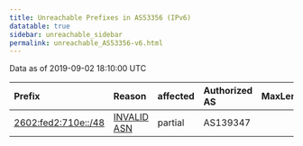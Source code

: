 ```yaml
---
title: Unreachable Prefixes in AS53356 (IPv6)
datatable: true
sidebar: unreachable_sidebar
permalink: unreachable_AS53356-v6.html
---
```


Data as of 2019-09-02 18:10:00 UTC


<div class="datatable-begin"></div>

| Prefix                                                           | Reason                                                                                                     | affected   | Authorized AS   |   MaxLength | Anchor                           |   unreachable /48s |
|:-----------------------------------------------------------------|:-----------------------------------------------------------------------------------------------------------|:-----------|:----------------|------------:|:---------------------------------|-------------------:|
| [2602:fed2:710e::/48](https://stat.ripe.net/2602:fed2:710e::/48) | [INVALID ASN](https://rpki-validator.ripe.net/announcement-preview?asn=AS53356&prefix=2602:fed2:710e::/48) | partial    | AS139347        |           0 | [ARIN](unreachable_ARIN-v6.html) |                  1 |

<div class="datatable-end"></div>